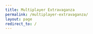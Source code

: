 ```yaml
---
title: Multiplayer Extravaganza
permalink: /multiplayer-extravaganza/
layout: page
redirect_to: /
---
```


